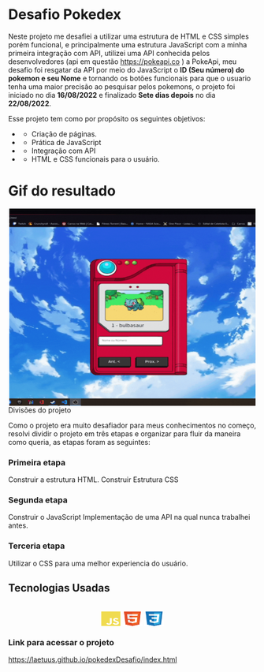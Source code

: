 <h1 align="centre">Desafio Pokedex</h1>

Neste projeto me desafiei a utilizar uma estrutura de HTML e CSS simples porém funcional, e principalmente uma estrutura JavaScript com a minha primeira integração com API, utilizei uma API conhecida pelos desenvolvedores (api em questão https://pokeapi.co ) a PokeApi, meu desafio foi resgatar da API por meio do JavaScript o **ID (Seu número) do pokemon e seu Nome** e tornando os botões funcionais para que o usuario tenha uma maior precisão ao pesquisar pelos pokemons, o projeto foi iniciado no dia **16/08/2022** e finalizado **Sete dias depois** no dia **22/08/2022**.

Esse projeto tem como por propósito os seguintes objetivos:

* - Criação de páginas.
* - Prática de JavaScript
* - Integração com API
* - HTML e CSS funcionais para o usuário.

# Gif do resultado

<div align="center">
<img align="center" alt="Design do site" height="400" width="500" src="./Design/pokedex.gif">
</div

<h2 align="centre">Divisões do projeto</h2>

Como o projeto era muito desafiador para meus conhecimentos no começo, resolvi dividir o projeto em três etapas e organizar para fluir da maneira como queria, as etapas foram as seguintes:

### Primeira etapa
Construir a estrutura HTML.
Construir Estrutura CSS

### Segunda etapa
Construir o JavaScript
Implementação de uma API na qual nunca trabalhei antes.

### Terceria etapa
Utilizar o CSS para uma melhor experiencia do usuário.


<h2 align="centre">Tecnologias Usadas</h2>

<div align="center">
     <div style="display: inline_block margin-left:auto margin-rigth:auto"><br>
        <img align="center" alt="JavaScript icon" height="30" width="40" src="https://raw.githubusercontent.com/devicons/devicon/master/icons/javascript/javascript-plain.svg">  
       <img align="center" alt="HTML icon" height="30" width="40" src="https://raw.githubusercontent.com/devicons/devicon/master/icons/html5/html5-original.svg">
       <img align="center" alt="CSS icon" height="30" width="40" src="https://raw.githubusercontent.com/devicons/devicon/master/icons/css3/css3-original.svg">
    </div>
</div>

<h3 align="centre"> Link para acessar o projeto</h3>

https://laetuus.github.io/pokedexDesafio/index.html

